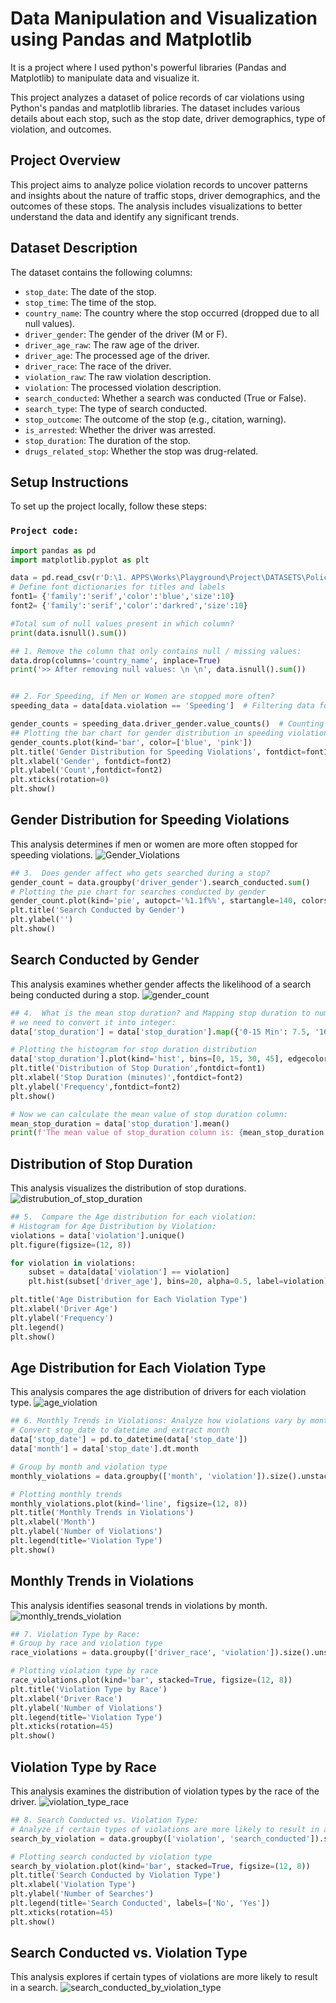 # Data Manipulation and Visualization using Pandas and Matplotlib
It is a project where I used python's powerful libraries (Pandas and Matplotlib) to manipulate data and visualize it.

This project analyzes a dataset of police records of car violations using Python's pandas and matplotlib libraries. The dataset includes various details about each stop, such as the stop date, driver demographics, type of violation, and outcomes.

## Project Overview
This project aims to analyze police violation records to uncover patterns and insights about the nature of traffic stops, driver demographics, and the outcomes of these stops. The analysis includes visualizations to better understand the data and identify any significant trends.

## Dataset Description
The dataset contains the following columns:
- `stop_date`: The date of the stop.
- `stop_time`: The time of the stop.
- `country_name`: The country where the stop occurred (dropped due to all null values).
- `driver_gender`: The gender of the driver (M or F).
- `driver_age_raw`: The raw age of the driver.
- `driver_age`: The processed age of the driver.
- `driver_race`: The race of the driver.
- `violation_raw`: The raw violation description.
- `violation`: The processed violation description.
- `search_conducted`: Whether a search was conducted (True or False).
- `search_type`: The type of search conducted.
- `stop_outcome`: The outcome of the stop (e.g., citation, warning).
- `is_arrested`: Whether the driver was arrested.
- `stop_duration`: The duration of the stop.
- `drugs_related_stop`: Whether the stop was drug-related.

## Setup Instructions
To set up the project locally, follow these steps:

### `Project code:`
```python
import pandas as pd 
import matplotlib.pyplot as plt

data = pd.read_csv(r'D:\1. APPS\Works\Playground\Project\DATASETS\Police_dataset.csv')
# Define font dictionaries for titles and labels
font1= {'family':'serif','color':'blue','size':10}
font2= {'family':'serif','color':'darkred','size':10}

#Total sum of null values present in which column?
print(data.isnull().sum())

## 1. Remove the column that only contains null / missing values:
data.drop(columns='country_name', inplace=True)
print('>> After removing null values: \n \n', data.isnull().sum())


## 2. For Speeding, if Men or Women are stopped more often?
speeding_data = data[data.violation == 'Speeding']  # Filtering data for speeding violations

gender_counts = speeding_data.driver_gender.value_counts()  # Counting gender distribution
## Plotting the bar chart for gender distribution in speeding violations
gender_counts.plot(kind='bar', color=['blue', 'pink'])
plt.title('Gender Distribution for Speeding Violations', fontdict=font1)
plt.xlabel('Gender', fontdict=font2)
plt.ylabel('Count',fontdict=font2)
plt.xticks(rotation=0)
plt.show()
```
## Gender Distribution for Speeding Violations
This analysis determines if men or women are more often stopped for speeding violations.
![Gender_Violations](https://github.com/akashsarkar1998/Data-Manipulation-Visualization/assets/32842719/b4fa00f7-6e82-495a-af78-83e5099adfdc)

```python
## 3.  Does gender affect who gets searched during a stop?
gender_count = data.groupby('driver_gender').search_conducted.sum()
# Plotting the pie chart for searches conducted by gender
gender_count.plot(kind='pie', autopct='%1.1f%%', startangle=140, colors=['red', 'yellow'])
plt.title('Search Conducted by Gender')
plt.ylabel('')
plt.show()
```
## Search Conducted by Gender
This analysis examines whether gender affects the likelihood of a search being conducted during a stop.
![gender_count](https://github.com/akashsarkar1998/Data-Manipulation-Visualization/assets/32842719/a2e9bab0-2227-4caa-957d-535a5b51dfc7)

```python
## 4.  What is the mean stop duration? and Mapping stop duration to numerical values
# we need to convert it into integer:
data['stop_duration'] = data['stop_duration'].map({'0-15 Min': 7.5, '16-30 Min': 24, '30+ Min': 45})

# Plotting the histogram for stop duration distribution
data['stop_duration'].plot(kind='hist', bins=[0, 15, 30, 45], edgecolor='black')
plt.title('Distribution of Stop Duration',fontdict=font1)
plt.xlabel('Stop Duration (minutes)',fontdict=font2)
plt.ylabel('Frequency',fontdict=font2)
plt.show()

# Now we can calculate the mean value of stop duration column:
mean_stop_duration = data['stop_duration'].mean()
print(f'The mean value of stop_duration column is: {mean_stop_duration:.2f}')
```
## Distribution of Stop Duration
This analysis visualizes the distribution of stop durations.
![distrubution_of_stop_duration](https://github.com/akashsarkar1998/Data-Manipulation-Visualization/assets/32842719/20bd0f13-0f69-4fd7-9a6c-4a0d64ce966c)


```python
## 5.  Compare the Age distribution for each violation:
# Histogram for Age Distribution by Violation:
violations = data['violation'].unique()
plt.figure(figsize=(12, 8))

for violation in violations:
    subset = data[data['violation'] == violation]
    plt.hist(subset['driver_age'], bins=20, alpha=0.5, label=violation)

plt.title('Age Distribution for Each Violation Type')
plt.xlabel('Driver Age')
plt.ylabel('Frequency')
plt.legend()
plt.show()
```
## Age Distribution for Each Violation Type
This analysis compares the age distribution of drivers for each violation type.
![age_violation](https://github.com/akashsarkar1998/Data-Manipulation-Visualization/assets/32842719/0e0f406f-bfd2-4a43-ac32-100bc5980eab)


```python
## 6. Monthly Trends in Violations: Analyze how violations vary by month to identify any seasonal trends or patterns
# Convert stop_date to datetime and extract month
data['stop_date'] = pd.to_datetime(data['stop_date'])
data['month'] = data['stop_date'].dt.month

# Group by month and violation type
monthly_violations = data.groupby(['month', 'violation']).size().unstack()

# Plotting monthly trends
monthly_violations.plot(kind='line', figsize=(12, 8))
plt.title('Monthly Trends in Violations')
plt.xlabel('Month')
plt.ylabel('Number of Violations')
plt.legend(title='Violation Type')
plt.show()
```
## Monthly Trends in Violations
This analysis identifies seasonal trends in violations by month.
![monthly_trends_violation](https://github.com/akashsarkar1998/Data-Manipulation-Visualization/assets/32842719/76badf69-4bc5-428d-b649-0a1d87748a37)


```python
## 7. Violation Type by Race:
# Group by race and violation type
race_violations = data.groupby(['driver_race', 'violation']).size().unstack()

# Plotting violation type by race
race_violations.plot(kind='bar', stacked=True, figsize=(12, 8))
plt.title('Violation Type by Race')
plt.xlabel('Driver Race')
plt.ylabel('Number of Violations')
plt.legend(title='Violation Type')
plt.xticks(rotation=45)
plt.show()
```
## Violation Type by Race
This analysis examines the distribution of violation types by the race of the driver.
![violation_type_race](https://github.com/akashsarkar1998/Data-Manipulation-Visualization/assets/32842719/38219e80-aa35-41a6-a638-655ea78c172d)


```python
## 8. Search Conducted vs. Violation Type:
# Analyze if certain types of violations are more likely to result in a search.
search_by_violation = data.groupby(['violation', 'search_conducted']).size().unstack()  # Group by violation type and search conducted

# Plotting search conducted by violation type
search_by_violation.plot(kind='bar', stacked=True, figsize=(12, 8))
plt.title('Search Conducted by Violation Type')
plt.xlabel('Violation Type')
plt.ylabel('Number of Searches')
plt.legend(title='Search Conducted', labels=['No', 'Yes'])
plt.xticks(rotation=45)
plt.show()
```
## Search Conducted vs. Violation Type
This analysis explores if certain types of violations are more likely to result in a search.
![search_conducted_by_violation_type](https://github.com/akashsarkar1998/Data-Manipulation-Visualization/assets/32842719/579f58c9-b363-4dd7-95f3-907a4b9fcf4a)



